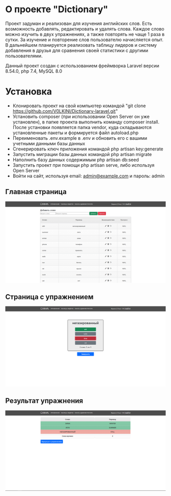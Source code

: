 # О проекте "Dictionary"

Проект задуман и реализован для изучения английских слов. Есть возможность добавлять, редактировать и удалять слова.
Каждое слово можно изучить в двух упражнениях, а также повторять не чаще 1 раза в сутки. За изучение и повторение слов
пользователю начисляется опыт. В дальнейшем планируется реализовать таблицу лидеров и систему добавления в друзья для 
сравнения своей статистики с другими пользователями.

Данный проект создан с использованием фреймворка Laravel версии 8.54.0, 
php 7.4, MySQL 8.0

# Установка

- Клонировать проект на свой компьютер командой "git clone https://github.com/V0LKINI/Dictionary-laravel.git"
- Установить composer (при использовании Open Server он уже установлен), в папке проекта выполнить команду 
  composer install. После установки появляется папка vendor, куда складываются установленные пакеты и формируется файл autoload.php
- Переименовать .env.example в .env и обновить его с вашими учетными данными базы данных
- Сгенерировать ключ приложения командой php artisan key:generate
- Запустить миграции базы данных командой php artisan migrate
- Наполнить базу данных содержимым php artisan db:seed
- Запустить проект при помощи php artisan serve, либо используя Open Server
- Войти на сайт, используя email: admin@example.com и пароль: admin

## Главная страница

![Main page](https://github.com/V0LKINI/Dictionary-laravel/blob/main/public/img/main.PNG)

## Страница с упражнением
![Exercise page](https://github.com/V0LKINI/Dictionary-laravel/blob/main/public/img/exercise.PNG)

## Результат упражнения
![Exercise results page](https://github.com/V0LKINI/Dictionary-laravel/blob/main/public/img/exercise_results.PNG)
